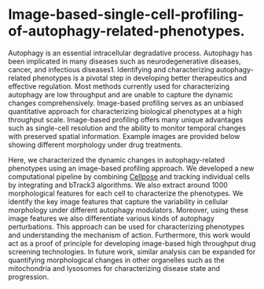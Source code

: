 # Image-based-single-cell-profiling-of-autophagy-related-phenotypes.

Autophagy is an essential intracellular degradative process. Autophagy has been implicated in many diseases such as neurodegenerative diseases, cancer, and infectious diseases1. Identifying and characterizing autophagy-related phenotypes is a pivotal step in developing better therapeutics and effective regulation. Most methods currently used for characterizing autophagy are low throughput and are unable to capture the dynamic changes comprehensively. Image-based profiling serves as an unbiased quantitative approach for characterizing biological phenotypes at a high throughput scale. Image-based profiling offers many unique advantages such as single-cell resolution and the ability to monitor temporal changes with preserved spatial information. Example images are provided below showing different morphology under drug treatments. 

Here, we characterized the dynamic changes in autophagy-related phenotypes using an image-based profiling approach. We developed a new computational pipeline by combining [Cellpose](https://github.com/MouseLand/cellpose) and tracking individual cells by integrating  and bTrack3 algorithms. We also extract around 1000 morphological features for each cell to characterize the phenotypes. We identify the key image features that capture the variability in cellular morphology under different autophagy modulators. Moreover, using these image features we also differentiate various kinds of autophagy perturbations. This approach can be used for characterizing phenotypes and understanding the mechanism of action. Furthermore, this work would act as a proof of principle for developing image-based high throughput drug screening technologies. In future work, similar analysis can be expanded for quantifying morphological changes in other organelles such as the mitochondria and lysosomes for characterizing disease state and progression. 

